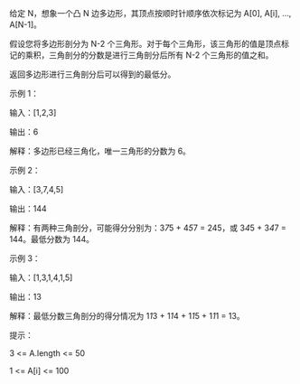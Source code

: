给定 N，想象一个凸 N 边多边形，其顶点按顺时针顺序依次标记为 A[0], A[i], ..., A[N-1]。

假设您将多边形剖分为 N-2 个三角形。对于每个三角形，该三角形的值是顶点标记的乘积，三角剖分的分数是进行三角剖分后所有 N-2 个三角形的值之和。

返回多边形进行三角剖分后可以得到的最低分。
 

示例 1：

输入：[1,2,3]

输出：6

解释：多边形已经三角化，唯一三角形的分数为 6。

示例 2：



输入：[3,7,4,5]

输出：144

解释：有两种三角剖分，可能得分分别为：3*7*5 + 4*5*7 = 245，或 3*4*5 + 3*4*7 = 144。最低分数为 144。

示例 3：

输入：[1,3,1,4,1,5]

输出：13

解释：最低分数三角剖分的得分情况为 1*1*3 + 1*1*4 + 1*1*5 + 1*1*1 = 13。
 

提示：

3 <= A.length <= 50

1 <= A[i] <= 100
